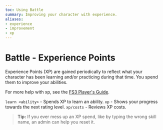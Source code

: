 ```yaml
---
toc: Using Battle
summary: Improving your character with experience.
aliases:
- experience
- improvement
- xp
---
```

# Battle - Experience Points

Experience Points (XP) are gained periodically to reflect what your character has been learning and/or practicing during that time.  You spend them to improve your abilities.  

For more help with xp, see the [FS3 Player's Guide](http://aresmush.com/fs3/fs3-3/experience.html).

`learn <ability>` - Spends XP to learn an ability.
`xp` - Shows your progress towards the next rating level.
`xp/costs` - Reviews XP costs.

> **Tip:** If you ever mess up an XP spend, like by typing the wrong skill name, an admin can help you reset it.
